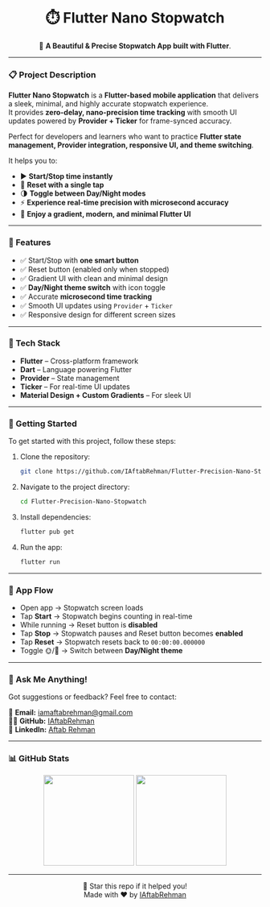 <h1 align="center">⏱️ Flutter Nano Stopwatch</h1>

<p align="center">
  📱 <strong>A Beautiful & Precise Stopwatch App built with Flutter</strong>.
</p>

---

### 📋 Project Description

**Flutter Nano Stopwatch** is a **Flutter-based mobile application** that delivers a sleek, minimal, and highly accurate stopwatch experience.  
It provides **zero-delay, nano-precision time tracking** with smooth UI updates powered by **Provider + Ticker** for frame-synced accuracy.

Perfect for developers and learners who want to practice **Flutter state management, Provider integration, responsive UI, and theme switching**.

It helps you to:

- ▶️ **Start/Stop time instantly**
- 🔄 **Reset with a single tap**
- 🌗 **Toggle between Day/Night modes**
- ⚡ **Experience real-time precision with microsecond accuracy**
- 🎨 **Enjoy a gradient, modern, and minimal Flutter UI**

---

### 🧰 Features

- ✅ Start/Stop with **one smart button**
- ✅ Reset button (enabled only when stopped)
- ✅ Gradient UI with clean and minimal design
- ✅ **Day/Night theme switch** with icon toggle
- ✅ Accurate **microsecond time tracking**
- ✅ Smooth UI updates using `Provider` + `Ticker`
- ✅ Responsive design for different screen sizes

---

### 🔧 Tech Stack

- **Flutter** – Cross-platform framework
- **Dart** – Language powering Flutter
- **Provider** – State management
- **Ticker** – For real-time UI updates
- **Material Design + Custom Gradients** – For sleek UI

---

### 🏁 Getting Started

To get started with this project, follow these steps:

1. Clone the repository:
    ```bash
    git clone https://github.com/IAftabRehman/Flutter-Precision-Nano-Stopwatch-.git
    ```

2. Navigate to the project directory:
    ```bash
    cd Flutter-Precision-Nano-Stopwatch
    ```

3. Install dependencies:
    ```bash
    flutter pub get
    ```

4. Run the app:
    ```bash
    flutter run
    ```

---

### 📱 App Flow

- Open app → Stopwatch screen loads
- Tap **Start** → Stopwatch begins counting in real-time
- While running → Reset button is **disabled**
- Tap **Stop** → Stopwatch pauses and Reset button becomes **enabled**
- Tap **Reset** → Stopwatch resets back to `00:00:00.000000`
- Toggle 🌞/🌙 → Switch between **Day/Night theme**

---

### 💬 Ask Me Anything!

Got suggestions or feedback? Feel free to contact:

📧 **Email:** iamaftabrehman@gmail.com  
🧑‍💻 **GitHub:** [IAftabRehman](https://github.com/IAftabRehman)  
💼 **LinkedIn:** [Aftab Rehman](https://www.linkedin.com/in/aftab-rehman)

---

### 📊 GitHub Stats

<div align="center">
  <img src="https://github-readme-stats.vercel.app/api?username=IAftabRehman&show_icons=true&theme=tokyonight" height="180"/>
  <img src="https://github-readme-stats.vercel.app/api/top-langs/?username=IAftabRehman&layout=compact&theme=tokyonight" height="180"/>
</div>

---

<p align="center">
  🌟 Star this repo if it helped you!  
  <br/>
  Made with ❤️ by <a href="https://github.com/IAftabRehman">IAftabRehman</a>
</p>
